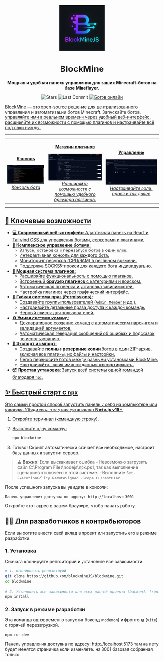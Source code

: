 <div align="center">
  <img src="./image/logo.png" alt="BlockMine Logo" width="150">
  <h1>BlockMine</h1>
  <p>
    <strong>Мощная и удобная панель управления для ваших Minecraft-ботов на базе Mineflayer.</strong>
  </p>
  <p>
    <img src="https://img.shields.io/github/stars/blockmineJS/blockmine?style=for-the-badge&logo=github" alt="Stars">
    <img src="https://img.shields.io/github/last-commit/blockmineJS/blockmine?style=for-the-badge&logo=git" alt="Last Commit">
    <a href="http://185.65.200.184:3000/api/stats" target="_blank">
      <img src="https://img.shields.io/endpoint?url=https://blockmine-proxy.vercel.app/api/shield&style=for-the-badge&logo=minecraft&logoColor=white" alt="Ботов онлайн">
  </p>
</div>

BlockMine — это open-source решение для централизованного управления и автоматизации ботов Minecraft. Запускайте ботов, управляйте ими в реальном времени через удобный веб-интерфейс, расширяйте их возможности с помощью плагинов и настраивайте всё под свои нужды.

---


<table align="center">
  <tr>
    <td align="center">
      <p><strong>Консоль</strong></p>
      <img src="./image/1.png" alt="Скриншот дашборда" width="100%">
      <em>Консоль бота</em>
    </td>
    <td align="center">
      <p><strong>Магазин плагинов</strong></p>
      <img src="./image/2.png" alt="Скриншот магазина плагинов" width="100%">
      <em>Расширяйте возможности с помощью удобного браузера плагинов.</em>
    </td>
    <td align="center">
      <p><strong>Управление</strong></p>
      <img src="./image/3.png" alt="Скриншот страницы управления" width="100%">
      <em>Настраивайте роли, права и так далее</em>
    </td>
  </tr>
</table>

---

## 🚀 Ключевые возможности

*   **💻 Современный веб-интерфейс**: Адаптивная панель на React и Tailwind CSS для управления ботами, серверами и плагинами.
*   **🤖 Комплексное управление ботами**:
    *   Запуск, остановка и перезапуск ботов в один клик.
    *   Интерактивная консоль для каждого бота.
    *   Мониторинг ресурсов (CPU/RAM) в реальном времени.
    *   Поддержка SOCKS5-прокси для каждого бота индивидуально.
*   **🔌 Мощная система плагинов**:
    *   Расширяйте функциональность с помощью плагинов.
    *   Встроенный **браузер плагинов** с категориями и поиском.
    *   Автоматическая проверка и установка зависимостей.
    *   Настройка плагинов через графический интерфейс.
*   **🔐 Гибкая система прав (Permissions)**:
    *   Создавайте группы пользователей (`Admin`, `Member` и др.).
    *   Настраивайте детальные права доступа к каждой команде.
    *   Черный список для пользователей.
*   **⚙️ Умная система команд**:
    *   Декларативное создание команд с автоматическим парсингом и валидацией аргументов.
    *   Автоматическая генерация сообщений об ошибках и подсказок по использованию.
*   **🔄 Экспорт и импорт**:
    *   Создавайте **полные резервные копии** ботов в один ZIP-архив, включая все плагины, их файлы и настройки.
    *   Легко переносите ботов между разными установками BlockMine.
    *   Настраивайте, какие именно данные экспортировать.
*   **📦 Простая установка**: Запуск всей системы одной командой благодаря `npx`.

## ✨ Быстрый старт с `npx`

Это самый простой способ запустить панель у себя на компьютере или сервере. Убедитесь, что у вас установлен **Node.js v18+**.

1.  Откройте терминал (командную строку).
2.  Выполните одну команду:

    ```bash
    npx blockmine
    ```
3.  Готово! Скрипт автоматически скачает все необходимое, настроит базу данных и запустит сервер.


> ⚠️ **Важно**: Если выскакивает ошибка - Невозможно загрузить файл C:\Program Files\nodejs\npx.ps1, так как выполнение сценариев отключено в этой системе. - Выполните `Set-ExecutionPolicy RemoteSigned -Scope CurrentUser`

После успешного запуска вы увидите в консоли:
```
Панель управления доступна по адресу: http://localhost:3001
```
Откройте этот адрес в вашем браузере, чтобы начать работу.

## 🧑‍💻 Для разработчиков и контрибьюторов

Если вы хотите внести свой вклад в проект или запустить его в режиме разработки.

### 1. Установка

Сначала клонируйте репозиторий и установите все зависимости.

```bash
# 1. Клонировать репозиторий
git clone https://github.com/blockmineJS/blockmine.git
cd blockmine

# 2. Установить все зависимости для всех частей проекта (backend, frontend)
npm install
```

### 2. Запуск в режиме разработки

Эта команда одновременно запустит бэкенд (`nodemon`) и фронтенд (`vite`) с горячей перезагрузкой.

```bash
npm run dev
```

Панель управления доступна по адресу: http://localhost:5173 
там на лету будет менятся страничка если изменяете. на 3001 базовая собранная только
